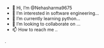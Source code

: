 - 👋 Hi, I’m @Nehasharma9675
- 👀 I’m interested in software engineering...
- 🌱 I’m currently learning python...
- 💞️ I’m looking to collaborate on ...
- 📫 How to reach me ..

.

<!---
Nehasharma9675/Nehasharma9675 is a ✨ special ✨ repository because its `README.md` (this file) appears on your GitHub profile.
You can click the Preview link to take a look at your changes.
--->
